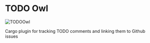 # TODO Owl

![TODOOwl](./docs/media/towl_trans_small.png)

Cargo plugin for tracking TODO comments and linking them to Github issues
